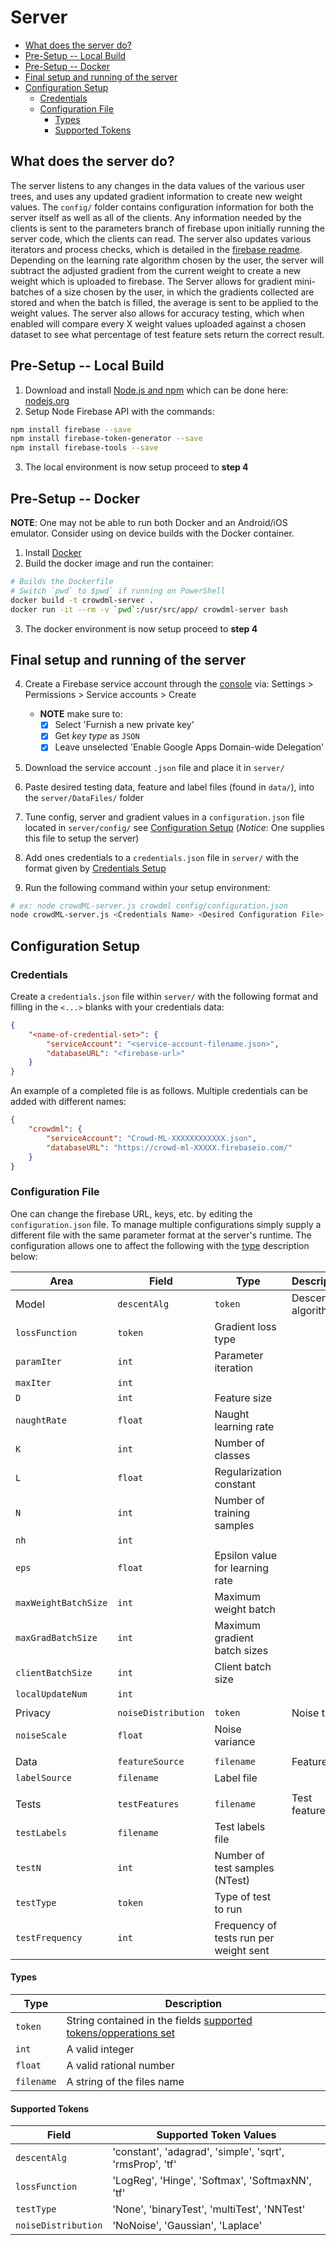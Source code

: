 # Server

<!-- TOC depthFrom:2 -->

- [What does the server do?](#what-does-the-server-do)
- [Pre-Setup -- Local Build](#pre-setup----local-build)
- [Pre-Setup -- Docker](#pre-setup----docker)
- [Final setup and running of the server](#final-setup-and-running-of-the-server)
- [Configuration Setup](#configuration-setup)
    - [Credentials](#credentials)
    - [Configuration File](#configuration-file)
        - [Types](#types)
        - [Supported Tokens](#supported-tokens)

<!-- /TOC -->


## What does the server do?

The server listens to any changes in the data values of the various user trees, and uses any updated gradient information to create new weight values. The `config/` folder contains configuration information for both the server itself as well as all of the clients. Any information needed by the clients is sent to the parameters branch of firebase upon initially running the server code, which the clients can read. The server also updates various iterators and process checks, which is detailed in the [firebase readme](../firebase/). Depending on the learning rate algorithm chosen by the user, the server will subtract the adjusted gradient from the current weight to create a new weight which is uploaded to firebase. The Server allows for gradient mini-batches of a size chosen by the user, in which the gradients collected are stored and when the batch is filled, the average is sent to be applied to the weight values. The server also allows for accuracy testing, which when enabled will compare every X weight values uploaded against a chosen dataset to see what percentage of test feature sets return the correct result.

## Pre-Setup -- Local Build

1. Download and install [Node.js and npm](http://nodejs.org/en/) which can be done here: [nodejs.org](http://nodejs.org/)
2. Setup Node Firebase API with the commands:

```bash
npm install firebase --save
npm install firebase-token-generator --save
npm install firebase-tools --save
```

3. The local environment is now setup proceed to **step 4**

## Pre-Setup -- Docker

**NOTE**: One may not be able to run both Docker and an Android/iOS emulator. Consider using on device builds with the Docker container. 

1. Install [Docker](http://docker.com/)
2. Build the docker image and run the container:

```bash
# Builds the Dockerfile
# Switch `pwd` to $pwd` if running on PowerShell
docker build -t crowdml-server .
docker run -it --rm -v `pwd`:/usr/src/app/ crowdml-server bash
```

3. The docker environment is now setup proceed to **step 4**

## Final setup and running of the server

4. Create a Firebase service account through the [console](console.firebase.google.com) via: Settings > Permissions > Service accounts > Create

    - **NOTE** make sure to:
        - [x] Select 'Furnish a new private key'
        - [x] Get *key type* as `JSON`
        - [x] Leave unselected 'Enable Google Apps Domain-wide Delegation'

5. Download the service account `.json` file and place it in `server/`
6. Paste desired testing data, feature and label files (found in `data/`), into the `server/DataFiles/` folder
7. Tune config, server and gradient values in a `configuration.json` file located in `server/config/` see [Configuration Setup](#configuration-setup) (*Notice*: One supplies this file to setup the server)
8. Add ones credentials to a `credentials.json` file in `server/` with the format given by [Credentials Setup](#credentials-setup) 
8. Run the following command within your setup environment:

```bash
# ex: node crowdML-server.js crowdml config/configuration.json
node crowdML-server.js <Credentials Name> <Desired Configuration File>
```

## Configuration Setup
### Credentials

Create a `credentials.json` file within `server/` with the following format and filling in the `<...>` blanks with your credentials data:

```json
{
    "<name-of-credential-set>": {
        "serviceAccount": "<service-account-filename.json>",
        "databaseURL": "<firebase-url>"
    }
}
```

An example of a completed file is as follows. Multiple credentials can be added with different names:

```json
{
    "crowdml": {
        "serviceAccount": "Crowd-ML-XXXXXXXXXXXX.json",
        "databaseURL": "https://crowd-ml-XXXXX.firebaseio.com/"
    }
}
```

### Configuration File

One can change the firebase URL, keys, etc. by editing the `configuration.json` file. To manage multiple configurations simply supply a different file with the same parameter format at the server's runtime. The configuration allows one to affect the following with the [type]() description below:

Area | Field | Type | Description
--- | --- | --- | ---
Model | `descentAlg` | `token` | Descent algorithm
 | `lossFunction` | `token` | Gradient loss type
 | `paramIter` | `int` | Parameter iteration
 | `maxIter` | `int` |
 | `D` | `int` | Feature size
 | `naughtRate` | `float` | Naught learning rate
 | `K` | `int` | Number of classes
 | `L` | `float` | Regularization constant
 | `N` | `int` | Number of training samples
 | `nh` | `int` |
 | `eps` | `float` | Epsilon value for learning rate
 | `maxWeightBatchSize` | `int` | Maximum weight batch
 | `maxGradBatchSize` | `int` | Maximum gradient batch sizes
 | `clientBatchSize` | `int` | Client batch size
 | `localUpdateNum` | `int` |
 | | |
Privacy | `noiseDistribution` | `token` | Noise type
 | `noiseScale` | `float` | Noise variance
 | |
Data | `featureSource` | `filename` | Feature file
 | `labelSource` | `filename` | Label file
 | | |
Tests | `testFeatures` | `filename` | Test features file
 | `testLabels` | `filename` | Test labels file
 | `testN` | `int` | Number of test samples (NTest)
 | `testType` | `token` | Type of test to run
 | `testFrequency` | `int` | Frequency of tests run per weight sent

#### Types

Type | Description
--- | ---
`token` | String contained in the fields [supported tokens/opperations set](#supported-tokens)
`int` | A valid integer
`float` | A valid rational number
`filename` | A string of the files name

#### Supported Tokens

Field | Supported Token Values
--- | ---
`descentAlg` | 'constant', 'adagrad', 'simple', 'sqrt', 'rmsProp', 'tf'
`lossFunction` | 'LogReg', 'Hinge', 'Softmax', 'SoftmaxNN', 'tf'
`testType` | 'None', 'binaryTest', 'multiTest', 'NNTest'
`noiseDistribution` | 'NoNoise', 'Gaussian', 'Laplace'
